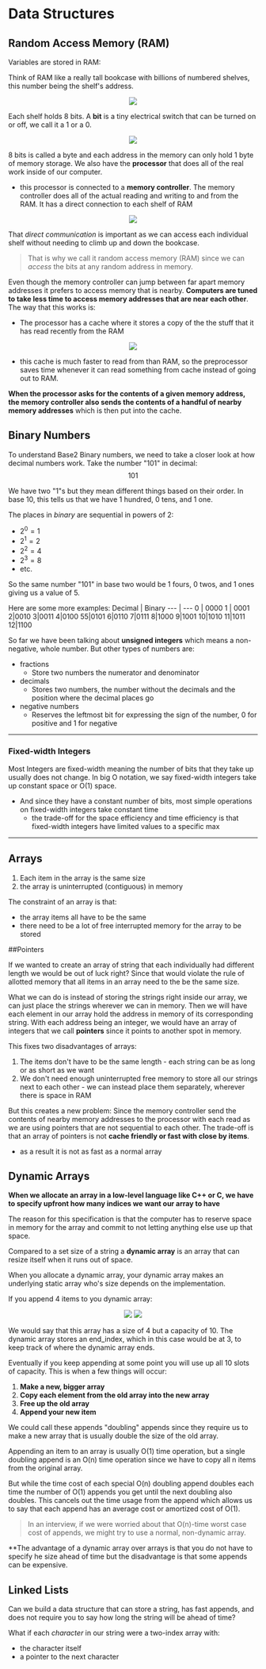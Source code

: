 # Data Structures

## Random Access Memory (RAM)
Variables are stored in RAM:

Think of RAM like a really tall bookcase with billions of numbered shelves, this number being the shelf's address. 
<p align="center">
  <img src="https://www.interviewcake.com/images/svgs/cs_for_hackers__ram_empty_with_indices.svg?bust=210" />
</p>

Each shelf holds 8 bits. A **bit** is a tiny electrical switch that can be turned on or off, we call it a 1 or a 0.

<p align="center">
  <img src="https://www.interviewcake.com/images/svgs/cs_for_hackers__ram_bits.svg?bust=210" />
</p>

8 bits is called a byte and each address in the memory can only hold 1 byte of memory storage. We also have the **processor** that does all of the real work inside of our computer.
+ this processor is connected to a **memory controller**. The memory controller does all of the actual reading and writing to and from the RAM. It has a direct connection to each shelf of RAM

<p align="center">
  <img src="https://www.interviewcake.com/images/svgs/cs_for_hackers__ram_memory_controller.svg?bust=210" />
</p>

That *direct communication* is important as we can access each individual shelf without needing to climb up and down the bookcase. 
>That is why we call it random access memory (RAM) since we can *access* the bits at any random address in memory.

Even though the memory controller can jump between far apart memory addresses it prefers to access memory that is nearby. **Computers are tuned to take less time to access memory addresses that are near each other**. The way that this works is: 
+ The processor has a cache where it stores a copy of the the stuff that it has read recently from the RAM

<p align="center">
  <img src="https://www.interviewcake.com/images/svgs/cs_for_hackers__ram_cache.svg?bust=210" />
</p>

+ this cache is much faster to read from than RAM, so the preprocessor saves time whenever it can read something from cache instead of going out to RAM.

**When the processor asks for the contents of a given memory address, the memory controller also sends the contents of a handful of nearby memory addresses** which is then put into the cache. 

## Binary Numbers

To understand Base2 Binary numbers, we need to take a closer look at how decimal numbers work. Take the number "101" in decimal: $$101$$

We have two "1"s but they mean different things based on their order. In base 10, this tells us that we have 1 hundred, 0 tens, and 1 one.

The places in *binary* are sequential in powers of 2:
+ $2^0 = 1$
+ $2^1 = 2$
+ $2^2 = 4$
+ $2^3 = 8$
+ etc.

So the same number "101" in base two would be 1 fours, 0 twos, and 1 ones giving us a value of 5.

Here are some more examples:
Decimal | Binary
--- | ---
0 | 0000
1 | 0001
2|0010
3|0011
4|0100
55|0101
6|0110
7|0111
8|1000
9|1001
10|1010
11|1011
12|1100

So far we have been talking about **unsigned integers**  which means a non-negative, whole number. But other types of numbers are:
+ fractions
    + Store two numbers the numerator and denominator 
+ decimals
    + Stores two numbers, the number without the decimals and the position where the decimal places go 
+ negative numbers
    + Reserves the leftmost bit for expressing the sign of the number, 0 for positive and 1 for negative

---
### Fixed-width Integers
Most Integers are fixed-width meaning the number of bits that they take up usually does not change. In big O notation, we say fixed-width integers take up constant space or O(1) space. 
+ And since they have a constant number of bits, most simple operations on fixed-width integers take constant time
    + the trade-off for the space efficiency and time efficiency is that fixed-width integers have limited values to a specific max

---

## Arrays
1. Each item in the array is the same size
2. the array is uninterrupted (contiguous) in memory

The constraint of an array is that:
+ the array items all have to be the same
+ there need to be a lot of free interrupted memory for the array to be stored 

##Pointers

If we wanted to create an array of string that each individually had different length we would be out of luck right? Since that would violate the rule of allotted memory that all items in an array need to the be the same size.

What we can do is instead of storing the strings right inside our array, we can just place the strings wherever we can in memory. Then we will have each element in our array hold the address in memory of its corresponding string. With each address being an integer, we would have an array of integers that we call **pointers** since it points to another spot in memory. 

This fixes two disadvantages of arrays:
1. The items don't have to be the same length - each string can be as long or as short as we want 
2. We don't need enough uninterrupted free memory to store all our strings next to each other - we can instead place them separately, wherever there is space in RAM

But this creates a new problem:
Since the memory controller send the contents of nearby memory addresses to the processor with each read as we are using pointers that are not sequential to each other. The trade-off is that an array of pointers is not **cache friendly or fast with close by items**.
+ as a result it is not as fast as a normal array

## Dynamic Arrays
**When we allocate an array in a low-level language like C++ or C, we have to specify upfront how many indices we want our array to have**

The reason for this specification is that the computer has to reserve space in memory for the array and commit to not letting anything else use up that space. 

Compared to a set size of a string a **dynamic array** is an array that can resize itself when it runs out of space. 

When you allocate a dynamic array, your dynamic array makes an underlying static array who's size depends on the implementation. 


If you append 4 items to you dynamic array:
<p align="center">
  <img src="https://www.interviewcake.com/images/svgs/cs_for_hackers__dynamic_arrays_10_indices.svg?bust=210" />
   <img src="https://www.interviewcake.com/images/svgs/cs_for_hackers__dynamic_arrays_dear.svg?bust=210"/>
</p>

We would say that this array has a size of 4 but a capacity of 10. The dynamic array stores an end_index, which in this case would be at 3, to keep track of where the dynamic array ends.

Eventually if you keep appending at some point you will use up all 10 slots of capacity. This is when a few things will occur:

1. **Make a new, bigger array**
2. **Copy each element from the old array into the new array**
3. **Free up the old array**
4. **Append your new item**

We could call these appends "doubling" appends since they require us to make a new array that is usually double the size of the old array. 

Appending an item to an array is usually O(1) time operation, but a single doubling append is an O(n) time operation since we have to copy all n items from the original array.

But while the time cost of each special O(n) doubling append doubles each time the number of O(1) appends you get until the next doubling also doubles. This cancels out the time usage from the append which allows us to say that each append has an average cost or amortized cost of O(1).

> In an interview, if we were worried about that O(n)-time worst case cost of appends, we might try to use a normal, non-dynamic array. 

**The advantage of a dynamic array over arrays is that you do not have to specify he size ahead of time but the disadvantage is that some appends can be expensive.

## Linked Lists

Can we build a data structure that can store a string, has fast appends, and does not require you to say how long the string will be ahead of time?

What if each *character* in our string were a two-index array with:
+ the character itself
+ a pointer to the next character

